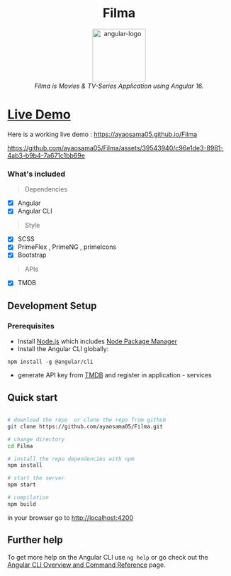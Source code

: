 <h1 align="center">Filma</h1>

<p align="center">
  <img src="https://user-images.githubusercontent.com/25181517/183890595-779a7e64-3f43-4634-bad2-eceef4e80268.png" alt="angular-logo" width="120px" height="120px"/>
  <br>
  <em>Filma is Movies & TV-Series Application using Angular 16.</em>
  <br>
</p>

# [Live Demo](#live-demo)
Here is a working live demo : https://ayaosama05.github.io/Filma

https://github.com/ayaosama05/Filma/assets/39543940/c96e1de3-8981-4ab3-b9b4-7a671c1bb69e


### What's included
> Dependencies
- [x] Angular 
- [x] Angular CLI
> Style
- [x] SCSS 
- [x] PrimeFlex , PrimeNG , primeIcons
- [x] Bootstrap 
> APIs
- [x] TMDB 

## Development Setup

### Prerequisites

- Install [Node.js] which includes [Node Package Manager][npm]
- Install the Angular CLI globally:
```
npm install -g @angular/cli
```
- generate API key from [TMDB] and register in application - services  
  
## Quick start

```bash

# download the repo  or clone the repo from github
git clone https://github.com/ayaosama05/Filma.git

# change directory
cd Filma

# install the repo dependencies with npm
npm install

# start the server
npm start 

# compilation
npm build
```
in your browser go to [http://localhost:4200](http://localhost:4200) 


## Further help

To get more help on the Angular CLI use `ng help` or go check out the [Angular CLI Overview and Command Reference](https://angular.io/cli) page.

[node.js]: https://nodejs.org/
[npm]: https://www.npmjs.com/get-npm
[TMDB]: https://developer.themoviedb.org/reference/intro/getting-started
